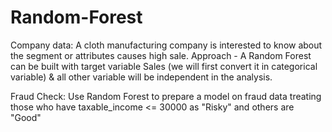 # Random-Forest

Company data: A cloth manufacturing company is interested to know about the segment or attributes causes high sale. Approach - A Random Forest can be built with target variable Sales (we will first convert it in categorical variable) & all other variable will be independent in the analysis.  

Fraud Check: Use Random Forest to prepare a model on fraud data treating those who have taxable_income <= 30000 as "Risky" and others are "Good"
